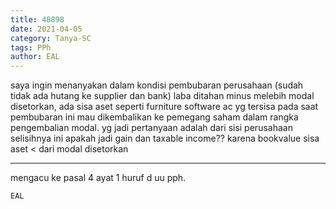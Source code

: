 ```yaml
---
title: 48898
date: 2021-04-05
category: Tanya-SC
tags: PPh
author: EAL
---
```


saya ingin menanyakan dalam kondisi pembubaran perusahaan (sudah tidak ada hutang ke supplier dan bank) laba ditahan minus melebih modal disetorkan, ada sisa aset seperti furniture software ac yg tersisa pada saat pembubaran ini mau dikembalikan ke pemegang saham dalam rangka pengembalian modal. yg jadi pertanyaan adalah dari sisi perusahaan selisihnya ini apakah jadi gain dan taxable income?? karena bookvalue sisa aset < dari modal disetorkan

---

mengacu ke pasal 4 ayat 1 huruf d uu pph.

`EAL`
